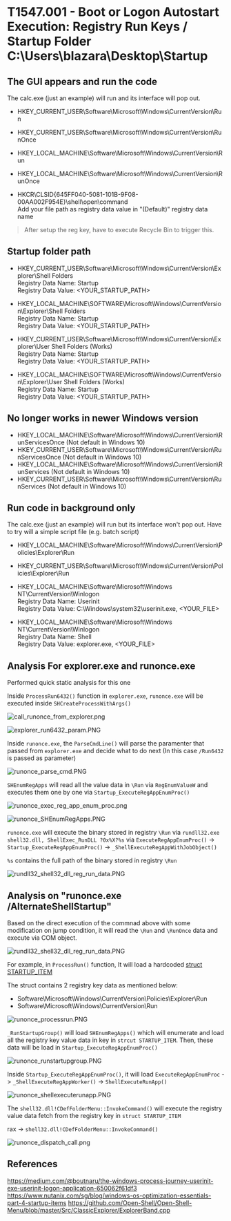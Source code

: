 # T1547.001 - Boot or Logon Autostart Execution: Registry Run Keys / Startup Folder C:\Users\blazara\Desktop\Startup

## The GUI appears and run the code

The calc.exe (just an example) will run and its interface will pop out.

- HKEY_CURRENT_USER\Software\Microsoft\Windows\CurrentVersion\Run
- HKEY_CURRENT_USER\Software\Microsoft\Windows\CurrentVersion\RunOnce
- HKEY_LOCAL_MACHINE\Software\Microsoft\Windows\CurrentVersion\Run
- HKEY_LOCAL_MACHINE\Software\Microsoft\Windows\CurrentVersion\RunOnce

- HKCR\CLSID\{645FF040-5081-101B-9F08-00AA002F954E}\shell\open\command  
Add your file path as registry data value in "(Default)" registry data name

> After setup the reg key, have to execute Recycle Bin to trigger this.

## Startup folder path

- HKEY_CURRENT_USER\Software\Microsoft\Windows\CurrentVersion\Explorer\Shell Folders  
Registry Data Name: Startup  
Registry Data Value: <YOUR_STARTUP_PATH>  

- HKEY_LOCAL_MACHINE\SOFTWARE\Microsoft\Windows\CurrentVersion\Explorer\Shell Folders  
Registry Data Name: Startup  
Registry Data Value: <YOUR_STARTUP_PATH>  

- HKEY_CURRENT_USER\Software\Microsoft\Windows\CurrentVersion\Explorer\User Shell Folders (Works)  
Registry Data Name: Startup  
Registry Data Value: <YOUR_STARTUP_PATH>  

- HKEY_LOCAL_MACHINE\SOFTWARE\Microsoft\Windows\CurrentVersion\Explorer\User Shell Folders (Works)  
Registry Data Name: Startup  
Registry Data Value: <YOUR_STARTUP_PATH>  

## No longer works in newer Windows version

- HKEY_LOCAL_MACHINE\Software\Microsoft\Windows\CurrentVersion\RunServicesOnce (Not default in Windows 10)
- HKEY_CURRENT_USER\Software\Microsoft\Windows\CurrentVersion\RunServicesOnce (Not default in Windows 10)
- HKEY_LOCAL_MACHINE\Software\Microsoft\Windows\CurrentVersion\RunServices (Not default in Windows 10)
- HKEY_CURRENT_USER\Software\Microsoft\Windows\CurrentVersion\RunServices (Not default in Windows 10)

## Run code in background only

The calc.exe (just an example) will run but its interface won't pop out.
Have to try will a simple script file (e.g. batch script)

- HKEY_LOCAL_MACHINE\Software\Microsoft\Windows\CurrentVersion\Policies\Explorer\Run
- HKEY_CURRENT_USER\Software\Microsoft\Windows\CurrentVersion\Policies\Explorer\Run

- HKEY_LOCAL_MACHINE\Software\Microsoft\Windows NT\CurrentVersion\Winlogon  
Registry Data Name: Userinit  
Registry Data Value: C:\Windows\system32\userinit.exe, <YOUR_FILE>  

- HKEY_LOCAL_MACHINE\Software\Microsoft\Windows NT\CurrentVersion\Winlogon  
Registry Data Name: Shell  
Registry Data Value: explorer.exe, <YOUR_FILE>  

## Analysis For explorer.exe and runonce.exe

Performed quick static analysis for this one

Inside `ProcessRun6432()` function in `explorer.exe`, `runonce.exe` will be executed inside `SHCreateProcessWithArgs()`

![call_runonce_from_explorer.png](./Image_T1547.001/call_runonce_from_explorer.png)

![explorer_run6432_param.PNG](./Image_T1547.001/explorer_run6432_param.PNG)

Inside `runonce.exe`, the `ParseCmdLine()` will parse the paramenter that passed from `explorer.exe` and decide what to do next (In this case `/Run6432` is passed as parameter)  

![runonce_parse_cmd.PNG](./Image_T1547.001/runonce_parse_cmd.PNG)

`SHEnumRegApps` will read all the value data in `\Run` via `RegEnumValueW` and executes them one by one via `Startup_ExecuteRegAppEnumProc()`

![runonce_exec_reg_app_enum_proc.png](./Image_T1547.001/runonce_exec_reg_app_enum_proc.png)

![runonce_SHEnumRegApps.PNG](./Image_T1547.001/runonce_SHEnumRegApps.PNG)

`runonce.exe` will execute the binary stored in registry `\Run` via `rundll32.exe shell32.dll, ShellExec_RunDLL ?0x%X?%s` via `ExecuteRegAppEnumProc()` -> `Startup_ExecuteRegAppEnumProc()` -> `_ShellExecuteRegAppWithJobObject()`

`%s` contains the full path of the binary stored in registry `\Run`

![rundll32_shell32_dll_reg_run_data.PNG](./Image_T1547.001/rundll32_shell32_dll_reg_run_data.PNG)

## Analysis on "runonce.exe /AlternateShellStartup"

Based on the direct execution of the commnad above with some modification on jump condition, it will read the `\Run` and `\RunOnce` data and execute via COM object.

![rundll32_shell32_dll_reg_run_data.PNG](./Image_T1547.001/runonce_alternateshellstartup.PNG)

For example, in `ProcessRun()` function, It will load a hardcoded [struct STARTUP_ITEM](./struct_STARTUPGROUP_ITEM.txt)

The struct contains 2 registry key data as mentioned below:

- Software\Microsoft\Windows\CurrentVersion\Policies\Explorer\Run
- Software\Microsoft\Windows\CurrentVersion\Run

![runonce_processrun.PNG](./Image_T1547.001/runonce_processrun.PNG)

`_RunStartupGroup()` will load `SHEnumRegApps()` which will enumerate and load all the registry key value data in key in `strcut STARTUP_ITEM`. Then, these data will be load in  `Startup_ExecuteRegAppEnumProc()`

![runonce_runstartupgroup.PNG](./Image_T1547.001/runonce_runstartupgroup.PNG)

Inside `Startup_ExecuteRegAppEnumProc()`, it will load `ExecuteRegAppEnumProc` -> `_ShellExecuteRegAppWorker()` -> `ShellExecuteRunApp()`

![runonce_shellexecuterunapp.PNG](./Image_T1547.001/runonce_shellexecuterunapp.PNG)

The `shell32.dll!CDefFolderMenu::InvokeCommand()` will execute the registry value data fetch from the registry key in `struct STARTUP_ITEM`

rax -> `shell32.dll!CDefFolderMenu::InvokeCommand()`

![runonce_dispatch_call.png](./Image_T1547.001/runonce_dispatch_call.png)

## References

<https://medium.com/@boutnaru/the-windows-process-journey-userinit-exe-userinit-logon-application-650062f61df3>
<https://www.nutanix.com/sg/blog/windows-os-optimization-essentials-part-4-startup-items>
<https://github.com/Open-Shell/Open-Shell-Menu/blob/master/Src/ClassicExplorer/ExplorerBand.cpp>